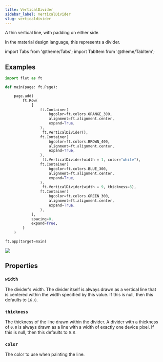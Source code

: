 ```yaml
---
title: VerticalDivider
sidebar_label: VerticalDivider
slug: verticaldivider
---
```


A thin vertical line, with padding on either side.

In the material design language, this represents a divider.

import Tabs from '@theme/Tabs';
import TabItem from '@theme/TabItem';

## Examples

<Tabs groupId="language">
  <TabItem value="python" label="Python" default>

```python
import flet as ft

def main(page: ft.Page):

    page.add(
        ft.Row(
            [
                ft.Container(
                    bgcolor=ft.colors.ORANGE_300,
                    alignment=ft.alignment.center,
                    expand=True,
                ),
                 ft.VerticalDivider(),
                ft.Container(
                    bgcolor=ft.colors.BROWN_400,
                    alignment=ft.alignment.center,
                    expand=True,
                ),
                 ft.VerticalDivider(width = 1, color="white"),
                ft.Container(
                    bgcolor=ft.colors.BLUE_300,
                    alignment=ft.alignment.center,
                    expand=True,
                ),
                 ft.VerticalDivider(width = 9, thickness=3),
                ft.Container(
                    bgcolor=ft.colors.GREEN_300,
                    alignment=ft.alignment.center,
                    expand=True,
                ),
            ],
            spacing=0,
            expand=True,
        )
    )

ft.app(target=main)
```
  </TabItem>
</Tabs>

<img src="/img/docs/controls/vertical-divider/vertical-divider.png" className="screenshot-40" />

## Properties

### `width`

The divider's width. The divider itself is always drawn as a vertical line that is centered within the width specified by this value. If this is null, then this defaults to `16.0`.

### `thickness`

The thickness of the line drawn within the divider. A divider with a thickness of `0.0` is always drawn as a line with a width of exactly one device pixel. If this is null, then this defaults to `0.0`.

### `color`

The color to use when painting the line.